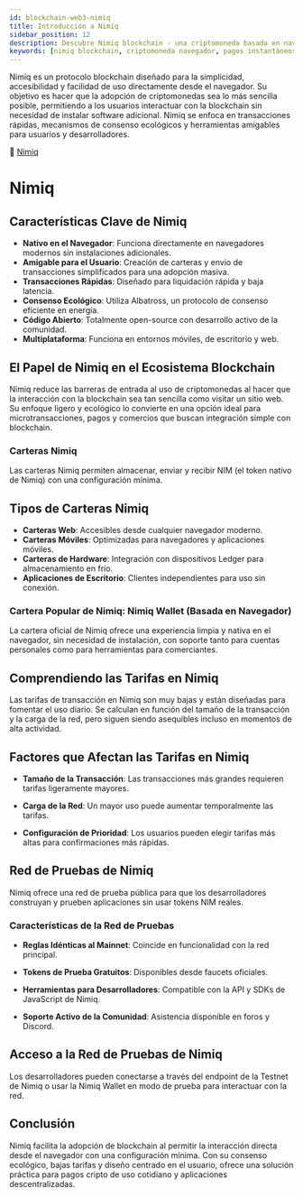 ```yaml
---
id: blockchain-web3-nimiq
title: Introducción a Nimiq
sidebar_position: 12
description: Descubre Nimiq blockchain - una criptomoneda basada en navegador con pagos instantáneos, intercambios atómicos y enfoque en simplicidad y accesibilidad.
keywords: [nimiq blockchain, criptomoneda navegador, pagos instantáneos, intercambios atómicos, web3 navegador, nimiq coin, pagos descentralizados, accesibilidad cripto]
---
```


Nimiq es un protocolo blockchain diseñado para la simplicidad, accesibilidad y facilidad de uso directamente desde el navegador. Su objetivo es hacer que la adopción de criptomonedas sea lo más sencilla posible, permitiendo a los usuarios interactuar con la blockchain sin necesidad de instalar software adicional. Nimiq se enfoca en transacciones rápidas, mecanismos de consenso ecológicos y herramientas amigables para usuarios y desarrolladores.

🔗 [Nimiq](https://www.nimiq.com/)

# Nimiq

## Características Clave de Nimiq
* **Nativo en el Navegador**: Funciona directamente en navegadores modernos sin instalaciones adicionales.
* **Amigable para el Usuario**: Creación de carteras y envío de transacciones simplificados para una adopción masiva.
* **Transacciones Rápidas**: Diseñado para liquidación rápida y baja latencia.
* **Consenso Ecológico**: Utiliza Albatross, un protocolo de consenso eficiente en energía.
* **Código Abierto**: Totalmente open-source con desarrollo activo de la comunidad.
* **Multiplataforma**: Funciona en entornos móviles, de escritorio y web.

## El Papel de Nimiq en el Ecosistema Blockchain
Nimiq reduce las barreras de entrada al uso de criptomonedas al hacer que la interacción con la blockchain sea tan sencilla como visitar un sitio web. Su enfoque ligero y ecológico lo convierte en una opción ideal para microtransacciones, pagos y comercios que buscan integración simple con blockchain.

### Carteras Nimiq
Las carteras Nimiq permiten almacenar, enviar y recibir NIM (el token nativo de Nimiq) con una configuración mínima.

## Tipos de Carteras Nimiq
* **Carteras Web**: Accesibles desde cualquier navegador moderno.
* **Carteras Móviles**: Optimizadas para navegadores y aplicaciones móviles.
* **Carteras de Hardware**: Integración con dispositivos Ledger para almacenamiento en frío.
* **Aplicaciones de Escritorio**: Clientes independientes para uso sin conexión.

### Cartera Popular de Nimiq: Nimiq Wallet (Basada en Navegador)
La cartera oficial de Nimiq ofrece una experiencia limpia y nativa en el navegador, sin necesidad de instalación, con soporte tanto para cuentas personales como para herramientas para comerciantes.

## Comprendiendo las Tarifas en Nimiq
Las tarifas de transacción en Nimiq son muy bajas y están diseñadas para fomentar el uso diario. Se calculan en función del tamaño de la transacción y la carga de la red, pero siguen siendo asequibles incluso en momentos de alta actividad.

## Factores que Afectan las Tarifas en Nimiq
* **Tamaño de la Transacción**: Las transacciones más grandes requieren tarifas ligeramente mayores.

* **Carga de la Red**: Un mayor uso puede aumentar temporalmente las tarifas.

* **Configuración de Prioridad**: Los usuarios pueden elegir tarifas más altas para confirmaciones más rápidas.

## Red de Pruebas de Nimiq
Nimiq ofrece una red de prueba pública para que los desarrolladores construyan y prueben aplicaciones sin usar tokens NIM reales.

### Características de la Red de Pruebas
* **Reglas Idénticas al Mainnet**: Coincide en funcionalidad con la red principal.

* **Tokens de Prueba Gratuitos**: Disponibles desde faucets oficiales.

* **Herramientas para Desarrolladores**: Compatible con la API y SDKs de JavaScript de Nimiq.

* **Soporte Activo de la Comunidad**: Asistencia disponible en foros y Discord.

## Acceso a la Red de Pruebas de Nimiq
Los desarrolladores pueden conectarse a través del endpoint de la Testnet de Nimiq o usar la Nimiq Wallet en modo de prueba para interactuar con la red.

## Conclusión
Nimiq facilita la adopción de blockchain al permitir la interacción directa desde el navegador con una configuración mínima. Con su consenso ecológico, bajas tarifas y diseño centrado en el usuario, ofrece una solución práctica para pagos cripto de uso cotidiano y aplicaciones descentralizadas.

